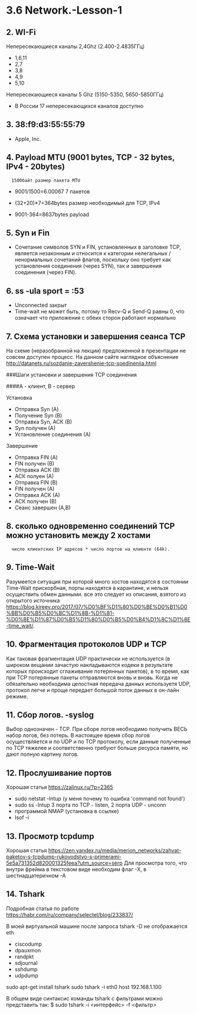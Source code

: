 # 3.6 Network.-Lesson-1

## 2. WI-Fi

  Непересекающиеся каналы 2,4Ghz (2.400-2.4835ГГц)
  
  - 1,6,11
  - 2,7
  - 3,8
  - 4,9
  - 5,10
  
  Непересекающиеся каналы 5 Ghz (5150-5350, 5650-5850ГГц)
  
  - В России 17 непересекающихся каналов доступно

## 3. 38:f9:d3:55:55:79

  - Apple, Inc.
  
## 4. Payload MTU (9001 bytes, TCP - 32 bytes, IPv4 - 20bytes)
      1500байт размер пакета MTU
  
  - 9001/1500=6.00067 
  7 пакетов
  
  - (32+20)*7=364bytes
  размер необходимый для TCP, IPv4
  
  - 9001-364=8637bytes
  payload
  
## 5. Syn и Fin

  - Сочетание символов SYN и FIN, установленных в заголовке TCP, является незаконным и относится к категории нелегальных /ненормальных сочетаний флагов, поскольку оно требует как установления соединения (через SYN), так и завершения соединения (через FIN).

## 6. ss -ula sport = :53

  - Unconnected закрыт
  - Time-wait не может быть, потому то Recv-Q и Send-Q равны 0, что означает что приложения с обеих сторон работают нормально

## 7. Схема установки и завершения сеанса TCP

На схеме (неразобранной на лекции) предложенной в презентации не совсем доступен процесс.
На данном сайте наглядное объяснение http://datanets.ru/sozdanie-zavershenie-tcp-soedineniia.html

###Шаги установки и завершения TCP соединения

####А - клиент, В - сервер

Установка
- Отправка Syn (А)
- Получение Syn (В)
- Отправка Syn, АСК (В)
- Syn получен (А)
- Установление соединения (А)

Завершение
- Отправка FIN (А)
- FIN получен (В)
- Отправка АСК (В)
- АСК полуен (А)
- Отправка FIN (В)
- FIN получен (А)
- Отправка АСК (А)
- АСК получен (В)
- Сеанс завершен (А,В)

## 8. сколько одновременно соединений TCP можно установить между 2 хостами
      число клиентских IP адресов * число портов на клиенте (64k).

## 9. Time-Wait

Разумеется ситуация при которой много хостов находятся в состоянии Time-Wait прискорбная, порты находятся в карантине, и нельзя осуществить обмен данными. все это следует из описания, взятого из открытого источника 
https://blog.kireev.pro/2017/07/%D0%BF%D1%80%D0%BE%D0%B1%D0%BB%D0%B5%D0%BC%D1%8B-%D1%81-%D0%BE%D1%87%D0%B5%D1%80%D0%B5%D0%B4%D1%8C%D1%8E-time_wait/.

## 10. Фрагментация протоколов UDP и TCP

Как таковая фрагментация UDP практически не используется (в широком вещании зачастую накладываются кодеки в результате которых происходит сглаживание потерянных пакетов), в то время, как при TCP потерянные пакеты отправляются вновь и вновь. Когда не обязательно необходима целостная передача данных используетя UDP, протокол легче и проще передает большой поток данных в он-лайн режиме.

## 11. Сбор логов. -syslog

Выбор однозначен - TCP. При сборе логов необходимо получить ВЕСЬ набор логов, без потерь. В настоящее время сбор логов осуществляется и по UDP и по TCP протоколу, если данные полученные по TCP тяжелее и соответственно требуют больше ресурса памяти, но дают полную картину логов.

## 12. Прослушивание портов

Хорошая статья https://zalinux.ru/?p=2365
- sudo netstat -lntup (у меня почему то ошибка 'command not found')
- sudo ss -lntup
  3 порта по TCP - listen, 2 порта UDP - unconn
- программой NMAP (установка в ссылке)
- lsof -i

## 13. Просмотр tcpdump

Хорошая статья https://zen.yandex.ru/media/merion_networks/zahvat-paketov-s-tcpdump-rukovodstvo-s-primerami-5e5a731352d820001325feea?utm_source=serp
Для просмотра того, что внутри фрейма в текстовом виде необходим флаг -Х, в шестнадцатеричном -А

## 14. Tshark

Подробная статья по работе https://habr.com/ru/company/selectel/blog/233837/

В моей виртуальной машине после запроса tshark -D не отображается eth
  - ciscodump
  - dpauxmon
  - randpkt
  - sdjournal
  - sshdump
  - udpdump
  
  sudo apt-get install tshark
  sudo tshark -i eth0 host 192.168.1.100
  
  В общем виде синтаксис команды tshark с фильтрами можно представить так:
  $ sudo tshark -i <интерфейс> -f <фильтр>


